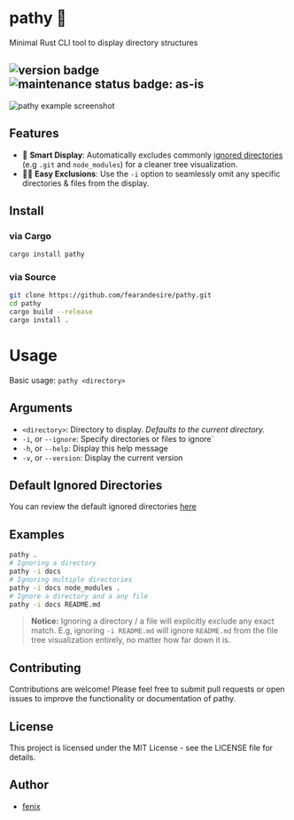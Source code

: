# pathy 🦀
Minimal Rust CLI tool to display directory structures

![version badge](https://img.shields.io/crates/v/pathy?labelColor=%23e77823&color=%23002fff
)
![maintenance status badge: as-is](https://badgen.net/static/status/as-is/orange)
---
![pathy example screenshot](https://i.imgur.com/xiBe1yp.png)
## Features
- 🧠 **Smart Display**: Automatically excludes commonly [ignored directories](src/config.rs) (e.g `.git` and `node_modules`) for a cleaner tree visualization.
- 👨‍🦯 **Easy Exclusions**: Use the `-i` option to seamlessly omit any specific directories & files from the display.
## Install
### via Cargo
```sh
cargo install pathy
```
### via Source
```sh
git clone https://github.com/fearandesire/pathy.git
cd pathy
cargo build --release
cargo install .
```

# Usage
Basic usage: `pathy <directory>`
## Arguments
- `<directory>`: Directory to display. _Defaults to the current directory._
- `-i`, or `--ignore`: Specify directories or files to ignore`
- `-h`, or `--help`: Display this help message
- `-v`, or `--version`: Display the current version
## Default Ignored Directories
You can review the default ignored directories [here](src/config.rs)
## Examples
```sh
pathy .
# Ignoring a directory
pathy -i docs
# Ignoring multiple directories
pathy -i docs node_modules .
# Ignore a directory and a any file 
pathy -i docs README.md
```
> **Notice:** Ignoring a directory / a file will explicitly exclude any exact match. E.g, ignoring `-i README.md` will ignore `README.md` from the file tree visualization entirely, no matter how far down it is.

## Contributing

Contributions are welcome! Please feel free to submit pull requests or open issues to improve the functionality or documentation of pathy.

## License

This project is licensed under the MIT License - see the LICENSE file for details.

## Author
- [fenix](https://github.com/fearandesire)

